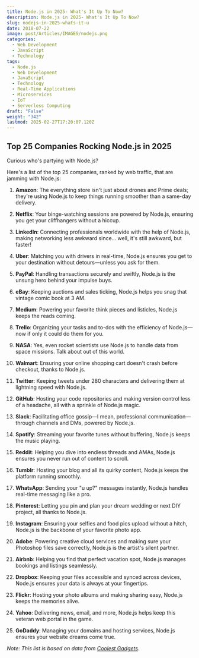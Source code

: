 ```yaml
---
title: Node.js in 2025- What's It Up To Now?
description: Node.js in 2025- What's It Up To Now?
slug: nodejs-in-2025-whats-it-u
date: 2018-07-22
image: post/Articles/IMAGES/nodejs.png
categories:
  - Web Development
  - JavaScript
  - Technology
tags:
  - Node.js
  - Web Development
  - JavaScript
  - Technology
  - Real-Time Applications
  - Microservices
  - IoT
  - Serverless Computing
draft: "False"
weight: "342"
lastmod: 2025-02-27T17:20:07.120Z
---
```

<!-- 

Ah, Node.js.

Remember when it was the new kid on the block, shaking up the server-side scene?

Fast forward to 2025, and it's not just the cool kid anymore—it's practically running the neighborhood BBQ.

So, what's Node.js up to these days? -->

<!-- Let's dive into its latest shenanigans. -->

<!-- 
## The Usual Suspects: What Node.js Is Handling in 2025

1. **Real-Time Applications**: Node.js is the go-to for apps that need to be as quick as your coffee order in the morning. Think chat apps, online gaming, and live streaming. Its non-blocking I/O and event-driven architecture make it the Usain Bolt of data processing.

2. **Microservices Architecture**: Monolithic apps? So last decade. In 2025, Node.js is the backbone for microservices, letting developers break down big, clunky applications into sleek, manageable services. This means easier updates and scaling—like upgrading your burger to a double without overhauling the whole menu.

3. **Internet of Things (IoT)**: From smart fridges that tell you when you're out of milk to wearables that nag you to stand up, Node.js is the silent partner in IoT. Its lightweight footprint and ability to handle multiple connections make it perfect for managing all your smart doodads.

4. **Serverless Computing**: Why bother managing servers when you can go serverless? Node.js is a favorite in this arena, allowing developers to deploy functions without the server babysitting. It's like ordering takeout instead of cooking—convenient and time-saving. -->

## Top 25 Companies Rocking Node.js in 2025

Curious who's partying with Node.js?

Here's a list of the top 25 companies, ranked by web traffic, that are jamming with Node.js:

1. **Amazon**: The everything store isn't just about drones and Prime deals; they're using Node.js to keep things running smoother than a same-day delivery.

2. **Netflix**: Your binge-watching sessions are powered by Node.js, ensuring you get your cliffhangers without a hiccup.

3. **LinkedIn**: Connecting professionals worldwide with the help of Node.js, making networking less awkward since... well, it's still awkward, but faster!

4. **Uber**: Matching you with drivers in real-time, Node.js ensures you get to your destination without detours—unless you ask for them.

5. **PayPal**: Handling transactions securely and swiftly, Node.js is the unsung hero behind your impulse buys.

6. **eBay**: Keeping auctions and sales ticking, Node.js helps you snag that vintage comic book at 3 AM.

7. **Medium**: Powering your favorite think pieces and listicles, Node.js keeps the reads coming.

8. **Trello**: Organizing your tasks and to-dos with the efficiency of Node.js—now if only it could do them for you.

9. **NASA**: Yes, even rocket scientists use Node.js to handle data from space missions. Talk about out of this world.

10. **Walmart**: Ensuring your online shopping cart doesn't crash before checkout, thanks to Node.js.

11. **Twitter**: Keeping tweets under 280 characters and delivering them at lightning speed with Node.js.

12. **GitHub**: Hosting your code repositories and making version control less of a headache, all with a sprinkle of Node.js magic.

13. **Slack**: Facilitating office gossip—I mean, professional communication—through channels and DMs, powered by Node.js.

14. **Spotify**: Streaming your favorite tunes without buffering, Node.js keeps the music playing.

15. **Reddit**: Helping you dive into endless threads and AMAs, Node.js ensures you never run out of content to scroll.

16. **Tumblr**: Hosting your blog and all its quirky content, Node.js keeps the platform running smoothly.

17. **WhatsApp**: Sending your "u up?" messages instantly, Node.js handles real-time messaging like a pro.

18. **Pinterest**: Letting you pin and plan your dream wedding or next DIY project, all thanks to Node.js.

19. **Instagram**: Ensuring your selfies and food pics upload without a hitch, Node.js is the backbone of your favorite photo app.

20. **Adobe**: Powering creative cloud services and making sure your Photoshop files save correctly, Node.js is the artist's silent partner.

21. **Airbnb**: Helping you find that perfect vacation spot, Node.js manages bookings and listings seamlessly.

22. **Dropbox**: Keeping your files accessible and synced across devices, Node.js ensures your data is always at your fingertips.

23. **Flickr**: Hosting your photo albums and making sharing easy, Node.js keeps the memories alive.

24. **Yahoo**: Delivering news, email, and more, Node.js helps keep this veteran web portal in the game.

25. **GoDaddy**: Managing your domains and hosting services, Node.js ensures your website dreams come true.

*Note: This list is based on data from [Coolest Gadgets](https://www.coolest-gadgets.com/node-js-statistics/).*

<!-- 
## Wrapping It Up

In 2025, Node.js isn't just a tool—it's the Swiss Army knife of the digital
q -->
